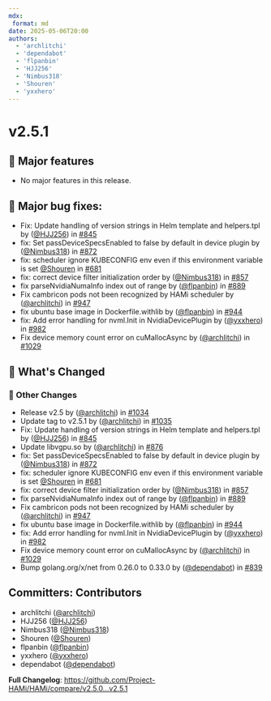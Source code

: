 ```yaml
---
mdx:
 format: md
date: 2025-05-06T20:00
authors:
  - 'archlitchi'
  - 'dependabot'
  - 'flpanbin'
  - 'HJJ256'
  - 'Nimbus318'
  - 'Shouren'
  - 'yxxhero'
---
```


# v2.5.1

<!-- truncate -->

## :rocket: Major features

- No major features in this release.

## :bug: Major bug fixes:

- Fix: Update handling of version strings in Helm template and helpers.tpl by ([@HJJ256](https://github.com/HJJ256)) in [#845](https://github.com/Project-HAMi/HAMi/pull/845)
- fix: Set passDeviceSpecsEnabled to false by default in device plugin by ([@Nimbus318](https://github.com/Nimbus318)) in [#872](https://github.com/Project-HAMi/HAMi/pull/872)
- fix: scheduler ignore KUBECONFIG env even if this environment variable is set [@Shouren](https://github.com/Shouren) in [#681](https://github.com/Project-HAMi/HAMi/pull/681)
- fix: correct device filter initialization order by ([@Nimbus318](https://github.com/Nimbus318)) in [#857](https://github.com/Project-HAMi/HAMi/pull/857)
- fix parseNvidiaNumaInfo index out of range by ([@flpanbin](https://github.com/flpanbin)) in [#889](https://github.com/Project-HAMi/HAMi/pull/889)
- Fix cambricon pods not been recognized by HAMi scheduler by ([@archlitchi](https://github.com/archlitchi)) in [#947](https://github.com/Project-HAMi/HAMi/pull/947)
- fix ubuntu base image in Dockerfile.withlib by ([@flpanbin](https://github.com/flpanbin)) in [#944](https://github.com/Project-HAMi/HAMi/pull/944)
- fix: Add error handling for nvml.Init in NvidiaDevicePlugin by ([@yxxhero](https://github.com/yxxhero)) in [#982](https://github.com/Project-HAMi/HAMi/pull/982)
- Fix device memory count error on cuMallocAsync by ([@archlitchi](https://github.com/archlitchi)) in [#1029](https://github.com/Project-HAMi/HAMi/pull/1029)

## :memo: What's Changed

### 🔨 Other Changes

- Release v2.5 by ([@archlitchi](https://github.com/archlitchi)) in [#1034](https://github.com/Project-HAMi/HAMi/pull/1034)
- Update tag to v2.5.1 by ([@archlitchi](https://github.com/archlitchi)) in [#1035](https://github.com/Project-HAMi/HAMi/pull/1035)
- Fix: Update handling of version strings in Helm template and helpers.tpl by ([@HJJ256](https://github.com/HJJ256)) in [#845](https://github.com/Project-HAMi/HAMi/pull/845)
- Update libvgpu.so by ([@archlitchi](https://github.com/archlitchi)) in [#876](https://github.com/Project-HAMi/HAMi/pull/876)
- fix: Set passDeviceSpecsEnabled to false by default in device plugin by ([@Nimbus318](https://github.com/Nimbus318)) in [#872](https://github.com/Project-HAMi/HAMi/pull/872)
- fix: scheduler ignore KUBECONFIG env even if this environment variable is set [@Shouren](https://github.com/Shouren) in [#681](https://github.com/Project-HAMi/HAMi/pull/681)
- fix: correct device filter initialization order by ([@Nimbus318](https://github.com/Nimbus318)) in [#857](https://github.com/Project-HAMi/HAMi/pull/857)
- fix parseNvidiaNumaInfo index out of range by ([@flpanbin](https://github.com/flpanbin)) in [#889](https://github.com/Project-HAMi/HAMi/pull/889)
- Fix cambricon pods not been recognized by HAMi scheduler by ([@archlitchi](https://github.com/archlitchi)) in [#947](https://github.com/Project-HAMi/HAMi/pull/947)
- fix ubuntu base image in Dockerfile.withlib by ([@flpanbin](https://github.com/flpanbin)) in [#944](https://github.com/Project-HAMi/HAMi/pull/944)
- fix: Add error handling for nvml.Init in NvidiaDevicePlugin by ([@yxxhero](https://github.com/yxxhero)) in [#982](https://github.com/Project-HAMi/HAMi/pull/982)
- Fix device memory count error on cuMallocAsync by ([@archlitchi](https://github.com/archlitchi)) in [#1029](https://github.com/Project-HAMi/HAMi/pull/1029)
- Bump golang.org/x/net from 0.26.0 to 0.33.0 by ([@dependabot](https://github.com/dependabot)) in [#839](https://github.com/Project-HAMi/HAMi/pull/839)

## Committers: Contributors

- archlitchi ([@archlitchi](https://github.com/archlitchi))
- HJJ256 ([@HJJ256](https://github.com/HJJ256))
- Nimbus318 ([@Nimbus318](https://github.com/Nimbus318))
- Shouren ([@Shouren](https://github.com/Shouren))
- flpanbin ([@flpanbin](https://github.com/flpanbin))
- yxxhero ([@yxxhero](https://github.com/yxxhero))
- dependabot ([@dependabot](https://github.com/dependabot))

**Full Changelog**: https://github.com/Project-HAMi/HAMi/compare/v2.5.0...v2.5.1